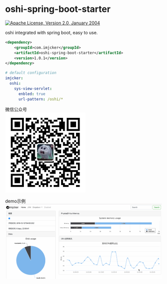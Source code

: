 # oshi-spring-boot-starter
[![Apache License, Version 2.0, January 2004](https://img.shields.io/github/license/apache/maven.svg?label=License)][license]

oshi integrated with spring boot, easy to use.

```xml
<dependency>
    <groupId>com.imjcker</groupId>
    <artifactId>oshi-spring-boot-starter</artifactId>
    <version>1.0.1</version>
</dependency>
```

```yaml
# default configuration
imjcker:
  oshi:
    sys-view-servlet:
      enbled: true
      url-pattern: /oshi/*

```
微信公众号  
![index](docs/qrcode.jpg)

demo示例  
![index](docs/sys.gif)


[license]: https://www.apache.org/licenses/LICENSE-2.0
